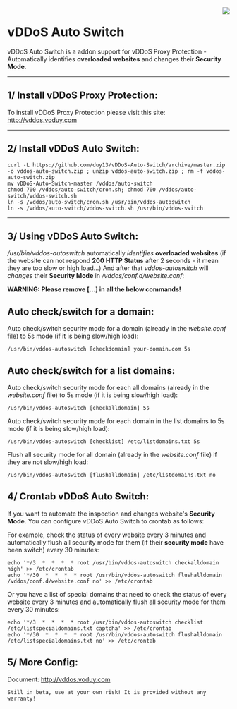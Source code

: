 <div alt="vDDoS-Auto-Switch Logo" class="separator" style="clear: both; text-align: center;">
<a href="https://lh4.googleusercontent.com/-4Q9alJIq6t4/WxJvtkED6lI/AAAAAAAAB7M/mX3JTKXyNyQcKUBNsrEQNaX98UkUQQkNACEwYBhgL/s1600/vDDoS-Auto-Switch-vDDoS-Proxy-Protection-Icon-Logo-voduy.com.png" imageanchor="1" style="margin-left: 1em; margin-right: 1em;"><img align="right" border="0" src="https://lh4.googleusercontent.com/-4Q9alJIq6t4/WxJvtkED6lI/AAAAAAAAB7M/mX3JTKXyNyQcKUBNsrEQNaX98UkUQQkNACEwYBhgL/s333/vDDoS-Auto-Switch-vDDoS-Proxy-Protection-Icon-Logo-voduy.com.png" /></a></div>

vDDoS Auto Switch
===================


vDDoS Auto Switch is a addon support for vDDoS Proxy Protection - Automatically identifies **overloaded websites** and changes their **Security Mode**.

----------

1/ Install vDDoS Proxy Protection:
-------------
To install vDDoS Proxy Protection please visit this site: http://vddos.voduy.com

----------


2/ Install vDDoS Auto Switch:
-------------
```
curl -L https://github.com/duy13/vDDoS-Auto-Switch/archive/master.zip -o vddos-auto-switch.zip ; unzip vddos-auto-switch.zip ; rm -f vddos-auto-switch.zip
mv vDDoS-Auto-Switch-master /vddos/auto-switch
chmod 700 /vddos/auto-switch/cron.sh; chmod 700 /vddos/auto-switch/vddos-switch.sh
ln -s /vddos/auto-switch/cron.sh /usr/bin/vddos-autoswitch
ln -s /vddos/auto-switch/vddos-switch.sh /usr/bin/vddos-switch

```

----------

3/ Using vDDoS Auto Switch:
-------------

*/usr/bin/vddos-autoswitch* automatically *identifies* **overloaded websites**  (if the website can not respond **200 HTTP Status** after 2 seconds - it mean they are too slow or high load...) And after that *vddos-autoswitch* will *changes* their **Security Mode** in */vddos/conf.d/website.conf*:

**WARNING: Please remove [...] in all the below commands!**

Auto check/switch for a domain:
-------------

Auto check/switch security mode for a domain (already in the *website.conf* file) to 5s mode (if it is being slow/high load):
```
/usr/bin/vddos-autoswitch [checkdomain] your-domain.com 5s

```

Auto check/switch for a list domains:
-------------

Auto check/switch security mode for each all domains (already in the *website.conf* file) to 5s mode (if it is being slow/high load):
```
/usr/bin/vddos-autoswitch [checkalldomain] 5s

```

Auto check/switch security mode for each domain in the list domains to 5s mode (if it is being slow/high load):
```
/usr/bin/vddos-autoswitch [checklist] /etc/listdomains.txt 5s

```

Flush all security mode for all domain (already in the *website.conf* file) if they are not slow/high load:
```
/usr/bin/vddos-autoswitch [flushalldomain] /etc/listdomains.txt no

```

4/ Crontab vDDoS Auto Switch:
-------------

If you want to automate the inspection and changes website's **Security Mode**. You can configure vDDoS Auto Switch to crontab as follows:

For example, check the status of every website every 3 minutes and automatically flush all security mode for them (if their **security mode** have been switch) every 30 minutes:
```
echo '*/3  *  *  *  * root /usr/bin/vddos-autoswitch checkalldomain high' >> /etc/crontab
echo '*/30  *  *  *  * root /usr/bin/vddos-autoswitch flushalldomain /vddos/conf.d/website.conf no' >> /etc/crontab

```
Or you have a list of special domains that need to check the status of every website every 3 minutes and automatically flush all security mode for them every 30 minutes: 
```
echo '*/3  *  *  *  * root /usr/bin/vddos-autoswitch checklist /etc/listspecialdomains.txt captcha' >> /etc/crontab
echo '*/30  *  *  *  * root /usr/bin/vddos-autoswitch flushalldomain /etc/listspecialdomains.txt no' >> /etc/crontab

```


5/ More Config:
---------------
Document: http://vddos.voduy.com
```
Still in beta, use at your own risk! It is provided without any warranty!
```